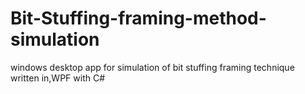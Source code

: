 # Bit-Stuffing-framing-method-simulation
windows desktop app for simulation of bit stuffing framing technique written in,WPF with C#
